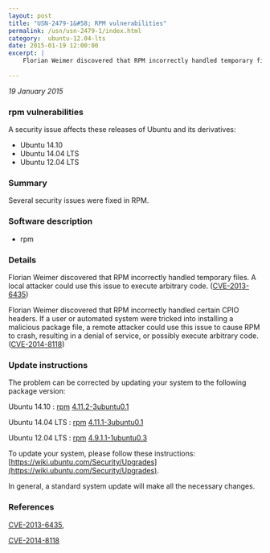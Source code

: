```yaml
---
layout: post
title: "USN-2479-1&#58; RPM vulnerabilities"
permalink: /usn/usn-2479-1/index.html
category:  ubuntu-12.04-lts
date: 2015-01-19 12:00:00
excerpt: |
    Florian Weimer discovered that RPM incorrectly handled temporary files. A local attacker could use this issue to execute arbitrary code. ([CVE-2013-6435](http://people.ubuntu.com/~ubuntu-security/cve/CVE-2013-6435))
    
--- 
```

 
 

*19 January 2015*

### rpm vulnerabilities

A security issue affects these releases of Ubuntu and its derivatives:

* Ubuntu 14.10
* Ubuntu 14.04 LTS
* Ubuntu 12.04 LTS

### Summary

Several security issues were fixed in RPM. 

### Software description

* rpm 

### Details

Florian Weimer discovered that RPM incorrectly handled temporary files. A local attacker could use this issue to execute arbitrary code. ([CVE-2013-6435](http://people.ubuntu.com/~ubuntu-security/cve/CVE-2013-6435))

Florian Weimer discovered that RPM incorrectly handled certain CPIO headers. If a user or automated system were tricked into installing a malicious package file, a remote attacker could use this issue to cause RPM to crash, resulting in a denial of service, or possibly execute arbitrary code. ([CVE-2014-8118](http://people.ubuntu.com/~ubuntu-security/cve/CVE-2014-8118)) 

### Update instructions

The problem can be corrected by updating your system to the following package version:

Ubuntu 14.10
 : [rpm](https://launchpad.net/ubuntu/+source/rpm) <span> [4.11.2-3ubuntu0.1](https://launchpad.net/ubuntu/+source/rpm/4.11.2-3ubuntu0.1) </span> 

Ubuntu 14.04 LTS
 : [rpm](https://launchpad.net/ubuntu/+source/rpm) <span> [4.11.1-3ubuntu0.1](https://launchpad.net/ubuntu/+source/rpm/4.11.1-3ubuntu0.1) </span> 

Ubuntu 12.04 LTS
 : [rpm](https://launchpad.net/ubuntu/+source/rpm) <span> [4.9.1.1-1ubuntu0.3](https://launchpad.net/ubuntu/+source/rpm/4.9.1.1-1ubuntu0.3) </span> 

To update your system, please follow these instructions: [https://wiki.ubuntu.com/Security/Upgrades](https://wiki.ubuntu.com/Security/Upgrades).

In general, a standard system update will make all the necessary changes. 

### References

 
 [CVE-2013-6435](http://people.ubuntu.com/~ubuntu-security/cve/CVE-2013-6435), 

 [CVE-2014-8118](http://people.ubuntu.com/~ubuntu-security/cve/CVE-2014-8118)
 

